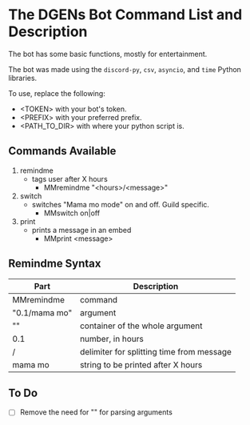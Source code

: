 # The DGENs Bot Command List and Description

The bot has some basic functions, mostly for entertainment.

The bot was made using the `discord-py`, `csv`, `asyncio`, and `time` Python libraries.

To use, replace the following:
- \<TOKEN> with your bot's token.
- \<PREFIX> with your preferred prefix.
- \<PATH_TO_DIR> with where your python script is.

## Commands Available

1. remindme
   - tags user after X hours
     - MMremindme "\<hours>\/\<message>\"
2. switch        
   - switches "Mama mo mode" on and off. Guild specific.
     - MMswitch on|off 
3. print         
   - prints a message in an embed
     - MMprint \<message>


## Remindme Syntax
| Part | Description |
| --- | --- |
|MMremindme    | command                                     |
|"0.1/mama mo" | argument                                    |
|""            | container of the whole argument             |
|0.1           | number, in hours                            |
|/             | delimiter for splitting time from message   |
|mama mo       | string to be printed after X hours          |


## To Do

- [ ] Remove the need for "" for parsing arguments
